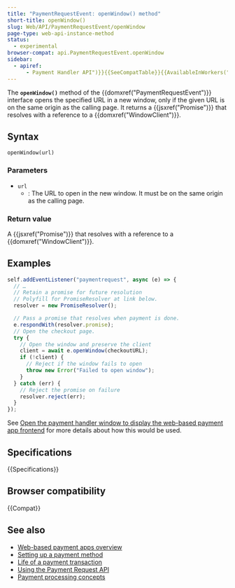 ```yaml
---
title: "PaymentRequestEvent: openWindow() method"
short-title: openWindow()
slug: Web/API/PaymentRequestEvent/openWindow
page-type: web-api-instance-method
status:
  - experimental
browser-compat: api.PaymentRequestEvent.openWindow
sidebar:
  - apiref:
      - Payment Handler API")}}{{SeeCompatTable}}{{AvailableInWorkers("service
---
```


The **`openWindow()`** method of the {{domxref("PaymentRequestEvent")}} interface opens the specified URL in a new window, only if the given URL is on the same origin as the calling page. It returns a {{jsxref("Promise")}} that resolves with a reference to a {{domxref("WindowClient")}}.

## Syntax

```js-nolint
openWindow(url)
```

### Parameters

- `url`
  - : The URL to open in the new window. It must be on the same origin as the calling
    page.

### Return value

A {{jsxref("Promise")}} that resolves with a reference to a
{{domxref("WindowClient")}}.

## Examples

```js
self.addEventListener("paymentrequest", async (e) => {
  // …
  // Retain a promise for future resolution
  // Polyfill for PromiseResolver at link below.
  resolver = new PromiseResolver();

  // Pass a promise that resolves when payment is done.
  e.respondWith(resolver.promise);
  // Open the checkout page.
  try {
    // Open the window and preserve the client
    client = await e.openWindow(checkoutURL);
    if (!client) {
      // Reject if the window fails to open
      throw new Error("Failed to open window");
    }
  } catch (err) {
    // Reject the promise on failure
    resolver.reject(err);
  }
});
```

See [Open the payment handler window to display the web-based payment app frontend](https://web.dev/articles/orchestrating-payment-transactions#open-payment-handler-window) for more details about how this would be used.

## Specifications

{{Specifications}}

## Browser compatibility

{{Compat}}

## See also

- [Web-based payment apps overview](https://web.dev/articles/web-based-payment-apps-overview)
- [Setting up a payment method](https://web.dev/articles/setting-up-a-payment-method)
- [Life of a payment transaction](https://web.dev/articles/life-of-a-payment-transaction)
- [Using the Payment Request API](/en-US/docs/Web/API/Payment_Request_API/Using_the_Payment_Request_API)
- [Payment processing concepts](/en-US/docs/Web/API/Payment_Request_API/Concepts)
